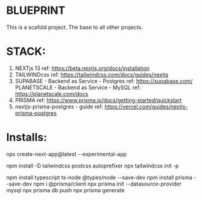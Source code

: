 # BLUEPRINT

This is a scafold project. The base to all other projects.

# STACK:

1. NEXTjs 13
   ref: https://beta.nextjs.org/docs/installation
2. TAILWINDcss
   ref: https://tailwindcss.com/docs/guides/nextjs
3. SUPABASE - Backend as Service - Postgres
   ref: https://supabase.com/
   PLANETSCALE - Backend as Service - MySQL
   ref: https://planetscale.com/docs
4. PRISMA
   ref: https://www.prisma.io/docs/getting-started/quickstart
5. nextjs-prisma-postgres - guide
   ref: https://vercel.com/guides/nextjs-prisma-postgres

# Installs:

npx create-next-app@latest --experimental-app

npm install -D tailwindcss postcss autoprefixer
npx tailwindcss init -p

npm install typescript ts-node @types/node --save-dev
npm install prisma --save-dev
npm i @prisma/client
npx prisma init --datasource-provider mysql
npx prisma db push
npx prisma generate
